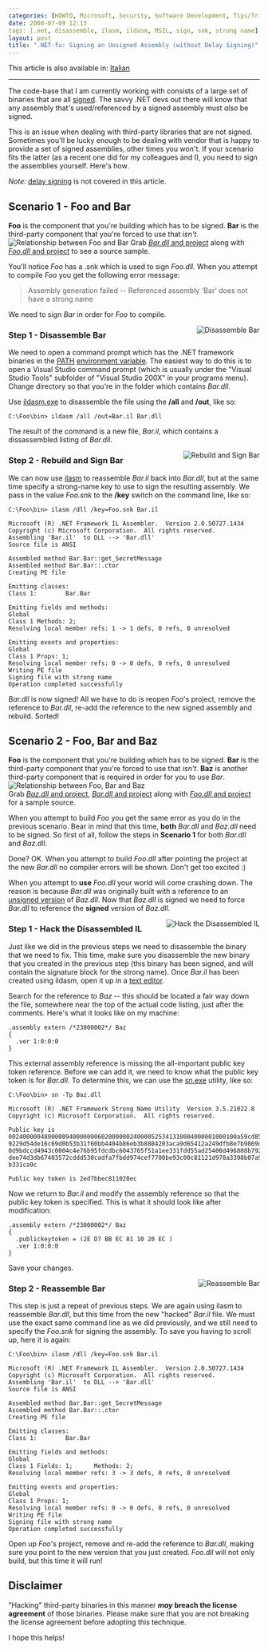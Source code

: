 ```yaml
---
categories: [HOWTO, Microsoft, Security, Software Development, Tips/Tricks, C#]
date: 2008-07-09 12:13
tags: [.net, disassemble, ilasm, ildasm, MSIL, sign, snk, strong name]
layout: post
title: ".NET-fu: Signing an Unsigned Assembly (without Delay Signing)"
---
```

This article is also available in: <a href="http://www.otherbit.com/modules/blog/BlogContent.aspx?ID=174" title=".NET-FU : come trasformare in SIGNED un assembly UNSIGNED (senza ricorrere al DELAY SIGNING)">Italian</a>
<hr/>
The code-base that I am currently working with consists of a large set of binaries that are all <a href="http://msdn.microsoft.com/en-us/library/xc31ft41.aspx" title="Sign an Assembly with a Strong Name">signed</a>. The savvy .NET devs out there will know that any assembly that's used/referenced by a signed assembly must <em>also</em> be signed.

This is an issue when dealing with third-party libraries that are not signed. Sometimes you'll be lucky enough to be dealing with vendor that is happy to provide a set of signed assemblies, other times you won't. If your scenario fits the latter (as a recent one did for my colleagues and I), you need to sign the assemblies yourself. Here's how.<!--more-->

<em>Note:</em> <a href="http://msdn.microsoft.com/en-us/library/t07a3dye(VS.80).aspx" title="Delay Signing an Assembly">delay signing</a> is not covered in this article.

<h2>Scenario 1 - Foo and Bar</h2>
<strong>Foo</strong> is the component that you're building which has to be signed.
<strong>Bar</strong> is the third-party component that you're forced to use that <em>isn't</em>.

<img src="/uploads/2008/07/foobar.png" alt="Relationship between Foo and Bar" />
Grab <a href="/uploads/2008/07/bar.zip" title="Project/Binary for Bar"><em>Bar.dll</em> and project</a> along with <a href="/uploads/2008/07/foobar.zip" title="Project/Binary for Foo"><em>Foo.dll</em> and project</a> to see a source sample.

You'll notice <em>Foo</em> has a .snk which is used to sign <em>Foo.dll.</em> When you attempt to compile <em>Foo</em> you get the following error message:<blockquote><p>Assembly generation failed -- Referenced assembly 'Bar' does not have a strong name</p></blockquote>
We need to sign <em>Bar</em> in order for <em>Foo</em> to compile.

<img src="/uploads/2008/07/step1.jpg" style="float: right; margin-left: 5px; margin-bottom: 2px;" alt="Disassemble Bar" /><h3>Step 1 - Disassemble Bar</h3>
We need to open a command prompt which has the .NET framework binaries in the <a href="http://en.wikipedia.org/wiki/Path_%28computing%29" title="Path">PATH</a> <a href="http://en.wikipedia.org/wiki/Environment_variable" title="Environment variable">environment variable</a>. The easiest way to do this is to open a Visual Studio command prompt (which is usually under the "Visual Studio Tools" subfolder of "Visual Studio 200X" in your programs menu). Change directory so that you're in the folder which contains <em>Bar.dll</em>.

Use <a href="http://msdn.microsoft.com/en-us/library/f7dy01k1(VS.80).aspx" title="MSIL Disassembly">ildasm.exe</a> to disassemble the file using the <strong>/all</strong> and <strong>/out</strong>, like so:

    C:\Foo\bin> ildasm /all /out=Bar.il Bar.dll

The result of the command is a new file, <em>Bar.il</em>, which contains a dissassembled listing of <em>Bar.dll</em>.

<img src="/uploads/2008/07/step2.jpg" style="float: right; margin-left: 5px; margin-bottom: 2px;" alt="Rebuild and Sign Bar" /><h3>Step 2 - Rebuild and Sign Bar</h3>
We can now use <a href="http://msdn.microsoft.com/en-us/library/496e4ekx.aspx" title="MSIL Assembler">ilasm</a> to reassemble <em>Bar.il</em> back into <em>Bar.dll</em>, but at the same time specify a strong-name key to use to sign the resulting assembly. We pass in the value <em>Foo.snk</em> to the <strong>/key</strong> switch on the command line, like so:<div style="clear:both;"></div>

    C:\Foo\bin> ilasm /dll /key=Foo.snk Bar.il

    Microsoft (R) .NET Framework IL Assembler.  Version 2.0.50727.1434
    Copyright (c) Microsoft Corporation.  All rights reserved.
    Assembling 'Bar.il'  to DLL --> 'Bar.dll'
    Source file is ANSI

    Assembled method Bar.Bar::get_SecretMessage
    Assembled method Bar.Bar::.ctor
    Creating PE file

    Emitting classes:
    Class 1:        Bar.Bar

    Emitting fields and methods:
    Global
    Class 1 Methods: 2;
    Resolving local member refs: 1 -> 1 defs, 0 refs, 0 unresolved

    Emitting events and properties:
    Global
    Class 1 Props: 1;
    Resolving local member refs: 0 -> 0 defs, 0 refs, 0 unresolved
    Writing PE file
    Signing file with strong name
    Operation completed successfully

<em>Bar.dll</em> is now signed! All we have to do is reopen <em>Foo</em>'s project, remove the reference to <em>Bar.dll</em>, re-add the reference to the new signed assembly and rebuild. Sorted!

<h2>Scenario 2 - Foo, Bar and Baz</h2>
<strong>Foo</strong> is the component that you're building which has to be signed.
<strong>Bar</strong> is the third-party component that you're forced to use that <em>isn't</em>.
<strong>Baz</strong> is another third-party component that is required in order for you to use <em>Bar</em>.

<div class="LargeImage"><img src="/uploads/2008/07/foobarbaz.png" alt="Relationship between Foo, Bar and Baz"/></div>
Grab <a href="/uploads/2008/07/baz.zip" title="Project/Binary for Baz"><em>Baz.dll</em> and project</a>, <a href="/uploads/2008/07/barbaz.zip" title="Project/Binary for Bar"><em>Bar.dll</em> and project</a> along with <a href="/uploads/2008/07/foobarbaz.zip" title="Project/Binary for Foo"><em>Foo.dll</em> and project</a> for a sample source.

When you attempt to build <em>Foo</em> you get the same error as you do in the previous scenario. Bear in mind that this time, <strong>both</strong> <em>Bar.dll</em> and <em>Baz.dll</em> need to be signed. So first of all, follow the steps in <strong>Scenario 1</strong> for both <em>Bar.dll</em> and <em>Baz.dll</em>.

Done? OK. When you attempt to build <em>Foo.dll</em> after pointing the project at the new <em>Bar.dll</em> no compiler errors will be shown. Don't get too excited :)

When you attempt to <strong>use</strong> <em>Foo.dll</em> your world will come crashing down. The reason is because <em>Bar.dll</em> was originally built with a reference to an <u>unsigned version</u> of <em>Baz.dll</em>. Now that <em>Baz.dll</em> is signed we need to force <em>Bar.dll</em> to reference the <strong>signed</strong> version of <em>Baz.dll</em>.

<img src="/uploads/2008/07/step3.jpg" style="float: right; margin-left: 5px; margin-bottom: 2px;" alt="Hack the Disassembled IL" /><h3>Step 1 - Hack the Disassembled IL</h3>
Just like we did in the previous steps we need to disassemble the binary that we need to fix. This time, make sure you disassemble the new binary that you created in the previous step (this binary has been signed, and will contain the signature block for the strong name). Once <em>Bar.il</em> has been created using ildasm, open it up in a <a href="http://www.vim.org/" title="VIM - secretGeek loves it.. no really, he does!">text editor</a>.

Search for the reference to <em>Baz</em> -- this should be located a fair way down the file, somewhere near the top of the actual code listing, just after the comments. Here's what it looks like on my machine:

    .assembly extern /*23000002*/ Baz
    {
      .ver 1:0:0:0
    }

This external assembly reference is missing the all-important public key token reference. Before we can add it, we need to know what the public key token is for <em>Bar.dll</em>. To determine this, we can use the <a href="http://msdn.microsoft.com/en-us/library/k5b5tt23(VS.80).aspx" title="Strong Name Tool">sn.exe</a> utility, like so:

    C:\Foo\bin> sn -Tp Baz.dll

    Microsoft (R) .NET Framework Strong Name Utility  Version 3.5.21022.8
    Copyright (c) Microsoft Corporation.  All rights reserved.

    Public key is
    0024000004800000940000000602000000240000525341310004000001000100a59cd85e10658d
    9229d54de16c69d0b53b31f60bb4404b86eb3b8804203aca9d65412a249dfb8e7b9869d09ce80b
    0d9bdccd4943c0004c4e76b95fdcdbc6043765f51a1ee331fdd55ad25400d496808b792723fc76
    dee74d3db67403572cddd530cadfa7fbdd974cef7700be93c00c81121d978a3398b07a9dc1077f
    b331ca9c

    Public key token is 2ed7bbec811020ec

Now we return to <em>Bar.il</em> and modify the assembly reference so that the public key token is specified. This is what it should look like after modification:

    .assembly extern /*23000002*/ Baz
    {
      .publickeytoken = (2E D7 BB EC 81 10 20 EC )
      .ver 1:0:0:0
    }

Save your changes.

<img src="/uploads/2008/07/step4.jpg" style="float: right; margin-left: 5px; margin-bottom: 2px;" alt="Reassemble Bar" /><h3>Step 2 - Reassemble Bar</h3>
This step is just a repeat of previous steps. We are again using ilasm to reassemble <em>Bar.dll</em>, but this time from the new "hacked" <em>Bar.il</em> file. We must use the exact same command line as we did previously, and we still need to specify the <em>Foo.snk</em> for signing the assembly. To save you having to scroll up, here it is again:

    C:\Foo\bin> ilasm /dll /key=Foo.snk Bar.il

    Microsoft (R) .NET Framework IL Assembler.  Version 2.0.50727.1434
    Copyright (c) Microsoft Corporation.  All rights reserved.
    Assembling 'Bar.il'  to DLL --> 'Bar.dll'
    Source file is ANSI

    Assembled method Bar.Bar::get_SecretMessage
    Assembled method Bar.Bar::.ctor
    Creating PE file

    Emitting classes:
    Class 1:        Bar.Bar

    Emitting fields and methods:
    Global
    Class 1 Fields: 1;      Methods: 2;
    Resolving local member refs: 3 -> 3 defs, 0 refs, 0 unresolved

    Emitting events and properties:
    Global
    Class 1 Props: 1;
    Resolving local member refs: 0 -> 0 defs, 0 refs, 0 unresolved
    Writing PE file
    Signing file with strong name
    Operation completed successfully

Open up <em>Foo</em>'s project, remove and re-add the reference to <em>Bar.dll</em>, making sure you point to the new version that you just created. <em>Foo.dll</em> will not only build, but this time it will run!

<h2>Disclaimer</h2>
"Hacking" third-party binaries in this manner <strong><em>may</em> breach the license agreement</strong> of those binaries. Please make sure that you are not breaking the license agreement before adopting this technique.

I hope this helps!
